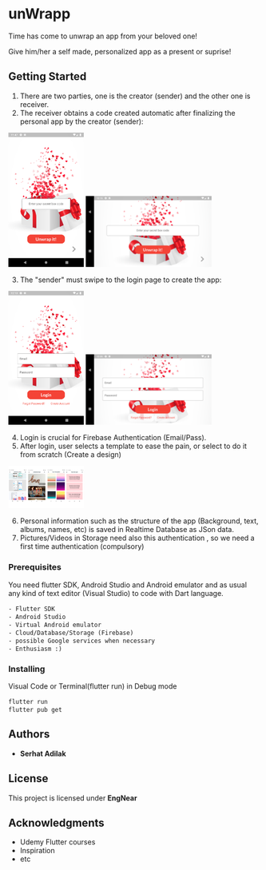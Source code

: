 # unWrapp

Time has come to unwrap an app from your beloved one!

Give him/her a self made, personalized app as a present or suprise!

## Getting Started

1) There are two parties, one is the creator (sender) and the other one is receiver.
2) The receiver obtains a code created automatic after finalizing the personal app by the creator (sender):

<img src="https://github.com/sadilak85/unWrapp/blob/main/git_pics/Page1.png" width="30%"> <img src="https://github.com/sadilak85/unWrapp/blob/main/git_pics/Page1_rev.png" width="50%">

3) The "sender" must swipe to the login page to create the app:

<img src="https://github.com/sadilak85/unWrapp/blob/main/git_pics/Page2.png" width="30%"> <img src="https://github.com/sadilak85/unWrapp/blob/main/git_pics/Page2_rev.png" width="50%">

4) Login is crucial for Firebase Authentication (Email/Pass). 
5) After login, user selects a template to ease the pain, or select to do it from scratch (Create a design)

<img src="https://github.com/sadilak85/unWrapp/blob/main/git_pics/Page3.png" width="30%"> 

6) Personal information such as the structure of the app (Background, text, albums, names, etc) is saved in Realtime Database as JSon data.
7) Pictures/Videos in Storage need also this authentication , so we need a first time authentication (compulsory)


### Prerequisites

You need flutter SDK, Android Studio and Android emulator and as usual any kind of text editor (Visual Studio) to code with Dart language. 

```
- Flutter SDK
- Android Studio
- Virtual Android emulator
- Cloud/Database/Storage (Firebase)
- possible Google services when necessary
- Enthusiasm :)
```

### Installing

Visual Code or Terminal(flutter run) in Debug mode 

```
flutter run 
flutter pub get
```


## Authors

* **Serhat Adilak** 

## License

This project is licensed under **EngNear**

## Acknowledgments

* Udemy Flutter courses
* Inspiration
* etc





